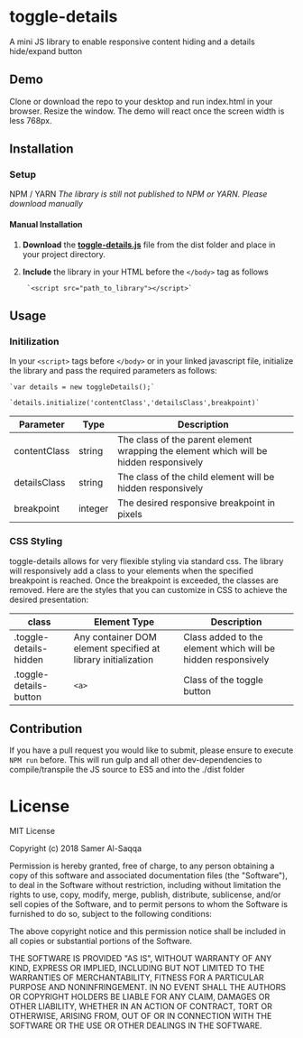 # toggle-details

A mini JS library to enable responsive content hiding and a details hide/expand button

## Demo
Clone or download the repo to your desktop and run index.html in your browser. Resize the window. The demo will react once the screen width is less 768px.

## Installation
### Setup
NPM / YARN
*The library is still not published to NPM or YARN. Please download manually*
#### Manual Installation
1. **Download** the **[toggle-details.js](https://github.com/ssagga/toggle-details/blob/master/dist/toggle-details.js)** file from the dist folder and place in your project directory.
1. **Include** the library in your HTML before the `</body>` tag as follows

        `<script src="path_to_library"></script>`

## Usage

### Initilization

In your `<script>` tags before `</body>` or in your linked javascript file, initialize the library and pass the required parameters as follows:

    `var details = new toggleDetails();`
    
    `details.initialize('contentClass','detailsClass',breakpoint)`


| Parameter | Type | Description |
|-----|---------|--|
|contentClass|string|The class of the parent element wrapping the element which will be hidden responsively
|detailsClass|string|The class of the child element will be hidden responsively
|breakpoint|integer|The desired responsive breakpoint in pixels

### CSS Styling

toggle-details allows for very fliexible styling via standard css. The library will responsively add a class to your elements when the specified breakpoint is reached. Once the breakpoint is exceeded, the classes are removed. Here are the styles that you can customize in CSS to achieve the desired presentation:

| class | Element Type | Description |
|-----|---------|--|
|.toggle-details-hidden| Any container DOM element specified at library initialization | Class added to the element which will be hidden responsively|
|.toggle-details-button| `<a>` | Class of the toggle button

## Contribution
If you have a pull request you would like to submit, please ensure to execute `NPM run` before. This will run gulp and all other dev-dependencies to compile/transpile the JS source to ES5 and into the ./dist folder

# License
MIT License

Copyright (c) 2018 Samer Al-Saqqa

Permission is hereby granted, free of charge, to any person obtaining a copy
of this software and associated documentation files (the "Software"), to deal
in the Software without restriction, including without limitation the rights
to use, copy, modify, merge, publish, distribute, sublicense, and/or sell
copies of the Software, and to permit persons to whom the Software is
furnished to do so, subject to the following conditions:

The above copyright notice and this permission notice shall be included in all
copies or substantial portions of the Software.

THE SOFTWARE IS PROVIDED "AS IS", WITHOUT WARRANTY OF ANY KIND, EXPRESS OR
IMPLIED, INCLUDING BUT NOT LIMITED TO THE WARRANTIES OF MERCHANTABILITY,
FITNESS FOR A PARTICULAR PURPOSE AND NONINFRINGEMENT. IN NO EVENT SHALL THE
AUTHORS OR COPYRIGHT HOLDERS BE LIABLE FOR ANY CLAIM, DAMAGES OR OTHER
LIABILITY, WHETHER IN AN ACTION OF CONTRACT, TORT OR OTHERWISE, ARISING FROM,
OUT OF OR IN CONNECTION WITH THE SOFTWARE OR THE USE OR OTHER DEALINGS IN THE
SOFTWARE.
